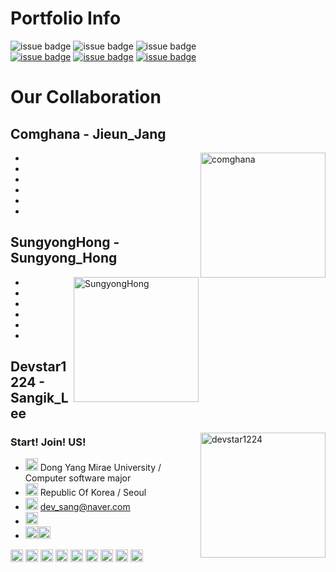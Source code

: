


# Portfolio Info
![issue badge](https://img.shields.io/badge/Create%20At-2019%2F11%2F04-brightgreen)
![issue badge](https://img.shields.io/github/license/devstar1224/Collaboration_Portfolio)
![issue badge](https://img.shields.io/github/release/devstar1224/Collaboration_Portfolio.svg)
<br>
[![issue badge](https://img.shields.io/badge/Github-Jieun--Jang-black?logo=github)](https://github.com/comghana)
[![issue badge](https://img.shields.io/badge/Github-Sungyong--Hong-black?logo=github)](https://github.com/SungyongHong)
[![issue badge](https://img.shields.io/badge/Github-Sangik--Lee-black?logo=github)](https://github.com/devstar1224)


# Our Collaboration

## Comghana - Jieun_Jang
<img align ="right" src="https://avatars1.githubusercontent.com/u/46733911?s=460&v=4" height="200" width="200" alt="comghana">

- 
- 
- 
-
-
-

## SungyongHong - Sungyong_Hong
<img align="right" src="https://avatars3.githubusercontent.com/u/45868367?s=460&v=4" height="200" width="200" alt="SungyongHong">

- 
- 
- 
-
-
-

## Devstar1224 - Sangik_Lee
<img align="right" src="https://avatars1.githubusercontent.com/u/23352518?s=460&v=4" height="200" width="200" alt="devstar1224">

### Start! Join! US!

- <img src="https://simpleicons.org/icons/myspace.svg" height="20" width="20"> Dong Yang Mirae University / Computer software major
- <img src="https://simpleicons.org/icons/safari.svg" height="20" width="20"> Republic Of Korea / Seoul
- <img src="https://simpleicons.org/icons/minutemailer.svg" height="20" width="20"> dev_sang@naver.com
- <img src="https://simpleicons.org/icons/visualstudiocode.svg" height="20" width="20">
- <img src="https://simpleicons.org/icons/c.svg" height="20" width="20"><img src="https://simpleicons.org/icons/java.svg" height="20" width="20">
<img src="https://simpleicons.org/icons/javascript.svg" height="20" width="20">
<img src="https://simpleicons.org/icons/linux.svg" height="20" width="20">
<img src="https://simpleicons.org/icons/html5.svg" height="20" width="20">
<img src="https://simpleicons.org/icons/node-dot-js.svg" height="20" width="20">
<img src="https://simpleicons.org/icons/mongodb.svg" height="20" width="20">
<img src="https://simpleicons.org/icons/python.svg" height="20" width="20">
<img src="https://simpleicons.org/icons/oracle.svg" height="20" width="20">
<img src="https://simpleicons.org/icons/mysql.svg" height="20" width="20">
<img src="https://simpleicons.org/icons/shell.svg" height="20" width="20">